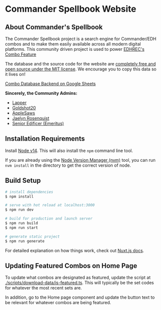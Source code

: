 # Commander Spellbook Website

## About Commander's Spellbook

The Commander Spellbook project is a search engine for Commander/EDH combos and to make them easily available across all modern digital platforms.
This community driven project is used to power [EDHREC's Combo Feature](https://edhrec.com/combos)

The database and the source code for the website are [completely free and open source under the MIT license](https://opensource.org/licenses/MIT).
We encourage you to copy this data so it lives on!

[Combo Database Backend on Google Sheets](https://docs.google.com/spreadsheets/d/1KqyDRZRCgy8YgMFnY0tHSw_3jC99Z0zFvJrPbfm66vA/)

**Sincerely, the Community Admins:**

- [Lapper](https://twitter.com/lappermedic)
- [Goldshot20](https://www.moxfield.com/users/goldshot20)
- [AppleSaws](https://www.moxfield.com/users/AppleSaws)
- [Jaelyn Rosenquist](https://twitter.com/rosequartz_26)
- [Senior Edificer (Emeritus)](https://www.moxfield.com/users/SeniorEdificer)

## Installation Requirements

Install [Node v14](https://nodejs.org/). This will also install the `npm` command line tool.

If you are already using the [Node Version Manager (nvm)](https://github.com/nvm-sh/nvm) tool, you can run `nvm install` in the directory to get the correct version of node.

## Build Setup

```bash
# install dependencies
$ npm install

# serve with hot reload at localhost:3000
$ npm run dev

# build for production and launch server
$ npm run build
$ npm run start

# generate static project
$ npm run generate
```

For detailed explanation on how things work, check out [Nuxt.js docs](https://nuxtjs.org).

## Updating Featured Combos on Home Page

To update what combos are designated as featured, update the script at [./scripts/download-data/is-featured.ts](./scripts/download-data/is-featured.ts). This will typically be the set codes for whatever the most recent sets are.

In addition, go to the Home page component and update the button text to be relevant for whatever combos are being featured.
